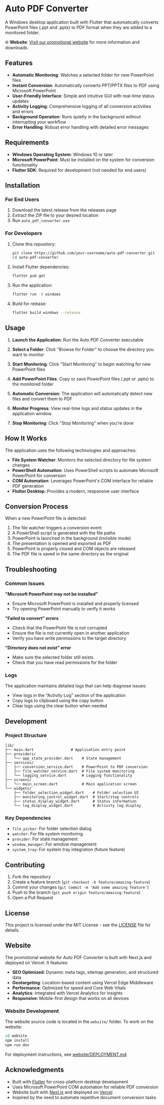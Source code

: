 # Auto PDF Converter

A Windows desktop application built with Flutter that automatically converts PowerPoint files (.ppt and .pptx) to PDF format when they are added to a monitored folder.

🌐 **Website**: [Visit our promotional website](https://auto-pdf-converter.vercel.app) for more information and downloads.

## Features

- **Automatic Monitoring**: Watches a selected folder for new PowerPoint files
- **Instant Conversion**: Automatically converts PPT/PPTX files to PDF using Microsoft PowerPoint
- **User-Friendly Interface**: Simple and intuitive GUI with real-time status updates
- **Activity Logging**: Comprehensive logging of all conversion activities and errors
- **Background Operation**: Runs quietly in the background without interrupting your workflow
- **Error Handling**: Robust error handling with detailed error messages

## Requirements

- **Windows Operating System**: Windows 10 or later
- **Microsoft PowerPoint**: Must be installed on the system for conversion functionality
- **Flutter SDK**: Required for development (not needed for end users)

## Installation

### For End Users

1. Download the latest release from the releases page
2. Extract the ZIP file to your desired location
3. Run `auto_pdf_converter.exe`

### For Developers

1. Clone this repository:
   ```bash
   git clone https://github.com/your-username/auto-pdf-converter.git
   cd auto-pdf-converter
   ```

2. Install Flutter dependencies:
   ```bash
   flutter pub get
   ```

3. Run the application:
   ```bash
   flutter run -d windows
   ```

4. Build for release:
   ```bash
   flutter build windows --release
   ```

## Usage

1. **Launch the Application**: Run the Auto PDF Converter executable

2. **Select a Folder**: Click "Browse for Folder" to choose the directory you want to monitor

3. **Start Monitoring**: Click "Start Monitoring" to begin watching for new PowerPoint files

4. **Add PowerPoint Files**: Copy or save PowerPoint files (.ppt or .pptx) to the monitored folder

5. **Automatic Conversion**: The application will automatically detect new files and convert them to PDF

6. **Monitor Progress**: View real-time logs and status updates in the application window

7. **Stop Monitoring**: Click "Stop Monitoring" when you're done

## How It Works

The application uses the following technologies and approaches:

- **File System Watcher**: Monitors the selected directory for file system changes
- **PowerShell Automation**: Uses PowerShell scripts to automate Microsoft PowerPoint for conversion
- **COM Automation**: Leverages PowerPoint's COM interface for reliable PDF generation
- **Flutter Desktop**: Provides a modern, responsive user interface

## Conversion Process

When a new PowerPoint file is detected:

1. The file watcher triggers a conversion event
2. A PowerShell script is generated with the file paths
3. PowerPoint is launched in the background (invisible mode)
4. The presentation is opened and exported as PDF
5. PowerPoint is properly closed and COM objects are released
6. The PDF file is saved in the same directory as the original

## Troubleshooting

### Common Issues

**"Microsoft PowerPoint may not be installed"**
- Ensure Microsoft PowerPoint is installed and properly licensed
- Try opening PowerPoint manually to verify it works

**"Failed to convert" errors**
- Check that the PowerPoint file is not corrupted
- Ensure the file is not currently open in another application
- Verify you have write permissions to the target directory

**"Directory does not exist" error**
- Make sure the selected folder still exists
- Check that you have read permissions for the folder

### Logs

The application maintains detailed logs that can help diagnose issues:
- View logs in the "Activity Log" section of the application
- Copy logs to clipboard using the copy button
- Clear logs using the clear button when needed

## Development

### Project Structure

```
lib/
├── main.dart                 # Application entry point
├── providers/
│   └── app_state_provider.dart    # State management
├── services/
│   ├── conversion_service.dart    # PowerPoint to PDF conversion
│   ├── file_watcher_service.dart  # File system monitoring
│   └── logging_service.dart       # Logging functionality
├── screens/
│   └── main_screen.dart           # Main application screen
└── widgets/
    ├── folder_selection_widget.dart    # Folder selection UI
    ├── monitoring_control_widget.dart  # Start/stop controls
    ├── status_display_widget.dart      # Status information
    └── log_display_widget.dart         # Activity log display
```

### Key Dependencies

- `file_picker`: For folder selection dialog
- `watcher`: For file system monitoring
- `provider`: For state management
- `window_manager`: For window management
- `system_tray`: For system tray integration (future feature)

## Contributing

1. Fork the repository
2. Create a feature branch (`git checkout -b feature/amazing-feature`)
3. Commit your changes (`git commit -m 'Add some amazing feature'`)
4. Push to the branch (`git push origin feature/amazing-feature`)
5. Open a Pull Request

## License

This project is licensed under the MIT License - see the [LICENSE](LICENSE) file for details.

## Website

The promotional website for Auto PDF Converter is built with Next.js and deployed on Vercel. It features:

- **SEO Optimized**: Dynamic meta tags, sitemap generation, and structured data
- **Geotargeting**: Location-based content using Vercel Edge Middleware
- **Performance**: Optimized for speed and Core Web Vitals
- **Analytics**: Integrated with Vercel Analytics for insights
- **Responsive**: Mobile-first design that works on all devices

### Website Development

The website source code is located in the `website/` folder. To work on the website:

```bash
cd website
npm install
npm run dev
```

For deployment instructions, see [website/DEPLOYMENT.md](website/DEPLOYMENT.md).

## Acknowledgments

- Built with [Flutter](https://flutter.dev/) for cross-platform desktop development
- Uses Microsoft PowerPoint COM automation for reliable PDF conversion
- Website built with [Next.js](https://nextjs.org/) and deployed on [Vercel](https://vercel.com/)
- Inspired by the need to automate repetitive document conversion tasks
